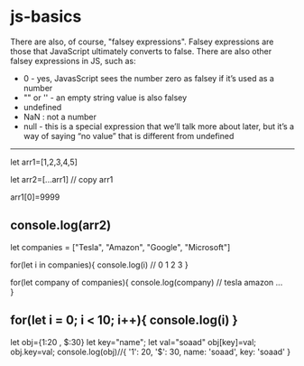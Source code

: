 # js-basics

There are also, of course, "falsey expressions". Falsey expressions are those that JavaScript ultimately converts to false.
There are also other falsey expressions in JS, such as:
* 0 - yes, JavasScript sees the number zero as falsey if it’s used as a number
* "" or '' - an empty string value is also falsey
* undefined
* NaN : not a number
* null - this is a special expression that we’ll talk more about later, but it’s a way of saying “no value” that is different from undefined
------------------------
let arr1=[1,2,3,4,5]

let arr2=[...arr1] // copy arr1

arr1[0]=9999

console.log(arr2)
------------------------
let companies = ["Tesla", "Amazon", "Google", "Microsoft"]

for(let i in companies){
  console.log(i) // 0 1 2 3 
}

for(let company of companies){
  console.log(company) // tesla amazon ...  
}

for(let i = 0; i < 10; i++){
  console.log(i)
}
------------------------
let obj={1:20 , $:30}
let key="name";
let val="soaad"
obj[key]=val;
obj.key=val;
console.log(obj)//{ '1': 20, '$': 30, name: 'soaad', key: 'soaad' }
